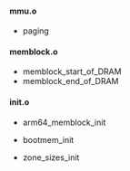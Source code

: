 


#### mmu.o

* paging

#### memblock.o

* memblock_start_of_DRAM
* memblock_end_of_DRAM

#### init.o

* arm64_memblock_init


* bootmem_init
* zone_sizes_init